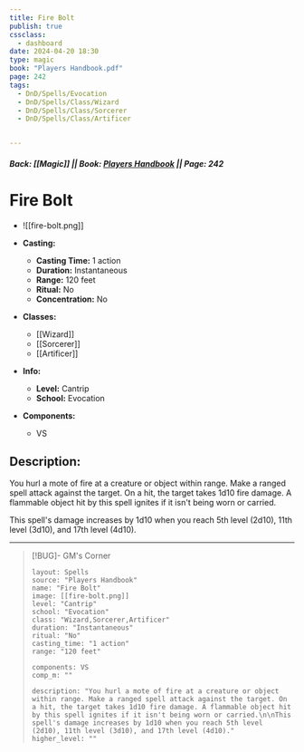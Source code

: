```yaml
---
title: Fire Bolt
publish: true
cssclass:
  - dashboard
date: 2024-04-20 18:30
type: magic
book: "Players Handbook.pdf"
page: 242
tags:
  - DnD/Spells/Evocation
  - DnD/Spells/Class/Wizard
  - DnD/Spells/Class/Sorcerer
  - DnD/Spells/Class/Artificer


---
```


##### Back: [[Magic]] || Book: [Players Handbook](https://drive.google.com/drive/folders/1O5bhpYizcIT5xxAoLOuzCRht_PVS7VSG?usp=sharing) || Page: 242

# Fire Bolt
- ![[fire-bolt.png]]
- **Casting:**
    - **Casting Time:** 1 action
    - **Duration:** Instantaneous
    - **Range:** 120 feet
    - **Ritual:** No
    - **Concentration:** No
- **Classes:**
    - [[Wizard]]
    - [[Sorcerer]]
    - [[Artificer]]

- **Info:**
    - **Level:** Cantrip
    - **School:** Evocation
- **Components:**
    - VS


## Description:
You hurl a mote of fire at a creature or object within range. Make a ranged spell attack against the target. On a hit, the target takes 1d10 fire damage. A flammable object hit by this spell ignites if it isn't being worn or carried.

This spell's damage increases by 1d10 when you reach 5th level (2d10), 11th level (3d10), and 17th level (4d10).



---

> [!BUG]- GM's Corner
>
> ```statblock
> layout: Spells
> source: "Players Handbook"
> name: "Fire Bolt"
> image: [[fire-bolt.png]]
> level: "Cantrip"
> school: "Evocation"
> class: "Wizard,Sorcerer,Artificer"
> duration: "Instantaneous"
> ritual: "No"
> casting_time: "1 action"
> range: "120 feet"
>
> components: VS
> comp_m: ""
>
> description: "You hurl a mote of fire at a creature or object within range. Make a ranged spell attack against the target. On a hit, the target takes 1d10 fire damage. A flammable object hit by this spell ignites if it isn't being worn or carried.\n\nThis spell's damage increases by 1d10 when you reach 5th level (2d10), 11th level (3d10), and 17th level (4d10)."
> higher_level: ""
> ```
